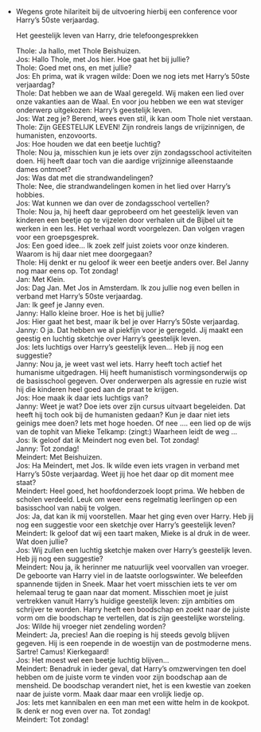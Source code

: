 - Wegens grote hilariteit bij de uitvoering hierbij een conference voor Harry’s 50ste verjaardag.  
  
  Het geestelijk leven van Harry, drie telefoongesprekken  
  
  Thole: Ja hallo, met Thole Beishuizen.  
  Jos: Hallo Thole, met Jos hier. Hoe gaat het bij jullie?  
  Thole: Goed met ons, en met jullie?  
  Jos: Eh prima, wat ik vragen wilde: Doen we nog iets met Harry’s 50ste verjaardag?  
  Thole: Dat hebben we aan de Waal geregeld. Wij maken een lied over onze vakanties aan de Waal. En voor jou hebben we een wat steviger onderwerp uitgekozen: Harry’s geestelijk leven.  
  Jos: Wat zeg je? Berend, wees even stil, ik kan oom Thole niet verstaan.  
  Thole: Zijn GEESTELIJK LEVEN! Zijn rondreis langs de vrijzinnigen, de humanisten, enzovoorts.  
  Jos: Hoe houden we dat een beetje luchtig?  
  Thole: Nou ja, misschien kun je iets over zijn zondagsschool activiteiten doen. Hij heeft daar toch van die aardige vrijzinnige alleenstaande dames ontmoet?  
  Jos: Was dat met die strandwandelingen?  
  Thole: Nee, die strandwandelingen komen in het lied over Harry’s hobbies.  
  Jos: Wat kunnen we dan over de zondagsschool vertellen?  
  Thole: Nou ja, hij heeft daar geprobeerd om het geestelijk leven van kinderen een beetje op te vijzelen door verhalen uit de Bijbel uit te werken in een les. Het verhaal wordt voorgelezen. Dan volgen vragen voor een groepsgesprek.  
  Jos: Een goed idee... Ik zoek zelf juist zoiets voor onze kinderen. Waarom is hij daar niet mee doorgegaan?  
  Thole: Hij denkt er nu geloof ik weer een beetje anders over. Bel Janny nog maar eens op. Tot zondag!  
  Jan: Met Klein.  
  Jos: Dag Jan. Met Jos in Amsterdam. Ik zou jullie nog even bellen in verband met Harry’s 50ste verjaardag.  
  Jan: Ik geef je Janny even.  
  Janny: Hallo kleine broer. Hoe is het bij jullie?  
  Jos: Hier gaat het best, maar ik bel je over Harry’s 50ste verjaardag.  
  Janny: O ja. Dat hebben we al piekfijn voor je geregeld. Jij maakt een geestig en luchtig sketchje over Harry’s geestelijk leven.  
  Jos: Iets luchtigs over Harry’s geestelijk leven... Heb jij nog een suggestie?  
  Janny: Nou ja, je weet vast wel iets. Harry heeft toch actief het humanisme uitgedragen. Hij heeft humanistisch vormingsonderwijs op de basisschool gegeven. Over onderwerpen als agressie en ruzie wist hij die kinderen heel goed aan de praat te krijgen.  
  Jos: Hoe maak ik daar iets luchtigs van?  
  Janny: Weet je wat? Doe iets over zijn cursus uitvaart begeleiden. Dat heeft hij toch ook bij de humanisten gedaan? Kun je daar niet iets geinigs mee doen? Iets met hoge hoeden. Of nee .... een lied op de wijs van de tophit van Mieke Telkamp: (zingt:) Waarheen leidt de weg ...  
  Jos: Ik geloof dat ik Meindert nog even bel. Tot zondag!  
  Janny: Tot zondag!  
  Meindert: Met Beishuizen.  
  Jos: Ha Meindert, met Jos. Ik wilde even iets vragen in verband met Harry’s 50ste verjaardag. Weet jij hoe het daar op dit moment mee staat?  
  Meindert: Heel goed, het hoofdonderzoek loopt prima. We hebben de scholen verdeeld. Leuk om weer eens regelmatig leerlingen op een basisschool van nabij te volgen.  
  Jos: Ja, dat kan ik mij voorstellen. Maar het ging even over Harry. Heb jij nog een suggestie voor een sketchje over Harry’s geestelijk leven?  
  Meindert: Ik geloof dat wij een taart maken, Mieke is al druk in de weer. Wat doen jullie?  
  Jos: Wij zullen een luchtig sketchje maken over Harry’s geestelijk leven. Heb jij nog een suggestie?  
  Meindert: Nou ja, ik herinner me natuurlijk veel voorvallen van vroeger. De geboorte van Harry viel in de laatste oorlogswinter. We beleefden spannende tijden in Sneek. Maar het voert misschien iets te ver om helemaal terug te gaan naar dat moment. Misschien moet je juist vertrekken vanuit Harry’s huidige geestelijk leven: zijn ambities om schrijver te worden. Harry heeft een boodschap en zoekt naar de juiste vorm om die boodschap te vertellen, dat is zijn geestelijke worsteling.  
  Jos: Wilde hij vroeger niet zendeling worden?  
  Meindert: Ja, precies! Aan die roeping is hij steeds gevolg blijven gegeven. Hij is een roepende in de woestijn van de postmoderne mens. Sartre! Camus! Kierkegaard!  
  Jos: Het moest wel een beetje luchtig blijven...  
  Meindert: Benadruk in ieder geval, dat Harry’s omzwervingen ten doel hebben om de juiste vorm te vinden voor zijn boodschap aan de mensheid. De boodschap verandert niet, het is een kwestie van zoeken naar de juiste vorm. Maak daar maar een vrolijk liedje op.  
  Jos: Iets met kannibalen en een man met een witte helm in de kookpot. Ik denk er nog even over na. Tot zondag!  
  Meindert: Tot zondag!